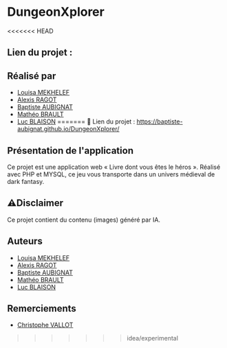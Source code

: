 # DungeonXplorer

<<<<<<< HEAD
## Lien du projet : 

## Réalisé par
- [Louisa MEKHELEF]()
- [Alexis RAGOT]()
- [Baptiste AUBIGNAT]()
- [Mathéo BRAULT]()
- [Luc BLAISON]()
=======
:memo: Lien du projet : https://baptiste-aubignat.github.io/DungeonXplorer/

## Présentation de l'application

Ce projet est une application web « Livre dont vous êtes le héros ». Réalisé avec PHP et MYSQL, ce jeu vous transporte dans un univers médieval de dark fantasy.

## :warning:Disclaimer

Ce projet contient du contenu (images) généré par IA. 

## Auteurs

- [Louisa MEKHELEF](https://github.com/LouMek)
- [Alexis RAGOT](https://github.com/Asriel6)
- [Baptiste AUBIGNAT](https://github.com/baptiste-aubignat)
- [Mathéo BRAULT](https://github.com/Idea1000)
- [Luc BLAISON](https://github.com/blaison160)

## Remerciements

- [Christophe VALLOT](https://github.com/princecorg)
>>>>>>> idea/experimental
